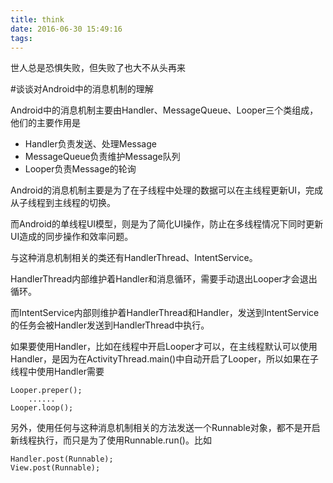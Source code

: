 ```yaml
---
title: think
date: 2016-06-30 15:49:16
tags:
---
```

世人总是恐惧失败，但失败了也大不从头再来

#谈谈对Android中的消息机制的理解

Android中的消息机制主要由Handler、MessageQueue、Looper三个类组成，他们的主要作用是

- Handler负责发送、处理Message
- MessageQueue负责维护Message队列
- Looper负责Message的轮询

Android的消息机制主要是为了在子线程中处理的数据可以在主线程更新UI，完成从子线程到主线程的切换。

而Android的单线程UI模型，则是为了简化UI操作，防止在多线程情况下同时更新UI造成的同步操作和效率问题。

与这种消息机制相关的类还有HandlerThread、IntentService。

HandlerThread内部维护着Handler和消息循环，需要手动退出Looper才会退出循环。

而IntentService内部则维护着HandlerThread和Handler，发送到IntentService的任务会被Handler发送到HandlerThread中执行。

如果要使用Handler，比如在线程中开启Looper才可以，在主线程默认可以使用Handler，是因为在ActivityThread.main()中自动开启了Looper，所以如果在子线程中使用Handler需要

```
Looper.preper();
	......
Looper.loop();
```

另外，使用任何与这种消息机制相关的方法发送一个Runnable对象，都不是开启新线程执行，而只是为了使用Runnable.run()。比如

```
Handler.post(Runnable);
View.post(Runnable);
```